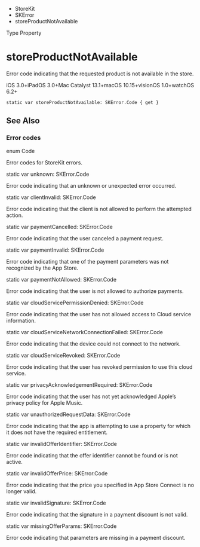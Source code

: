 

- StoreKit
- SKError
-  storeProductNotAvailable 

Type Property

# storeProductNotAvailable

Error code indicating that the requested product is not available in the store.

iOS 3.0+iPadOS 3.0+Mac Catalyst 13.1+macOS 10.15+visionOS 1.0+watchOS 6.2+

``` source
static var storeProductNotAvailable: SKError.Code { get }
```

## See Also

### Error codes

enum Code

Error codes for StoreKit errors.

static var unknown: SKError.Code

Error code indicating that an unknown or unexpected error occurred.

static var clientInvalid: SKError.Code

Error code indicating that the client is not allowed to perform the attempted action.

static var paymentCancelled: SKError.Code

Error code indicating that the user canceled a payment request.

static var paymentInvalid: SKError.Code

Error code indicating that one of the payment parameters was not recognized by the App Store.

static var paymentNotAllowed: SKError.Code

Error code indicating that the user is not allowed to authorize payments.

static var cloudServicePermissionDenied: SKError.Code

Error code indicating that the user has not allowed access to Cloud service information.

static var cloudServiceNetworkConnectionFailed: SKError.Code

Error code indicating that the device could not connect to the network.

static var cloudServiceRevoked: SKError.Code

Error code indicating that the user has revoked permission to use this cloud service.

static var privacyAcknowledgementRequired: SKError.Code

Error code indicating that the user has not yet acknowledged Apple’s privacy policy for Apple Music.

static var unauthorizedRequestData: SKError.Code

Error code indicating that the app is attempting to use a property for which it does not have the required entitlement.

static var invalidOfferIdentifier: SKError.Code

Error code indicating that the offer identifier cannot be found or is not active.

static var invalidOfferPrice: SKError.Code

Error code indicating that the price you specified in App Store Connect is no longer valid.

static var invalidSignature: SKError.Code

Error code indicating that the signature in a payment discount is not valid.

static var missingOfferParams: SKError.Code

Error code indicating that parameters are missing in a payment discount.

